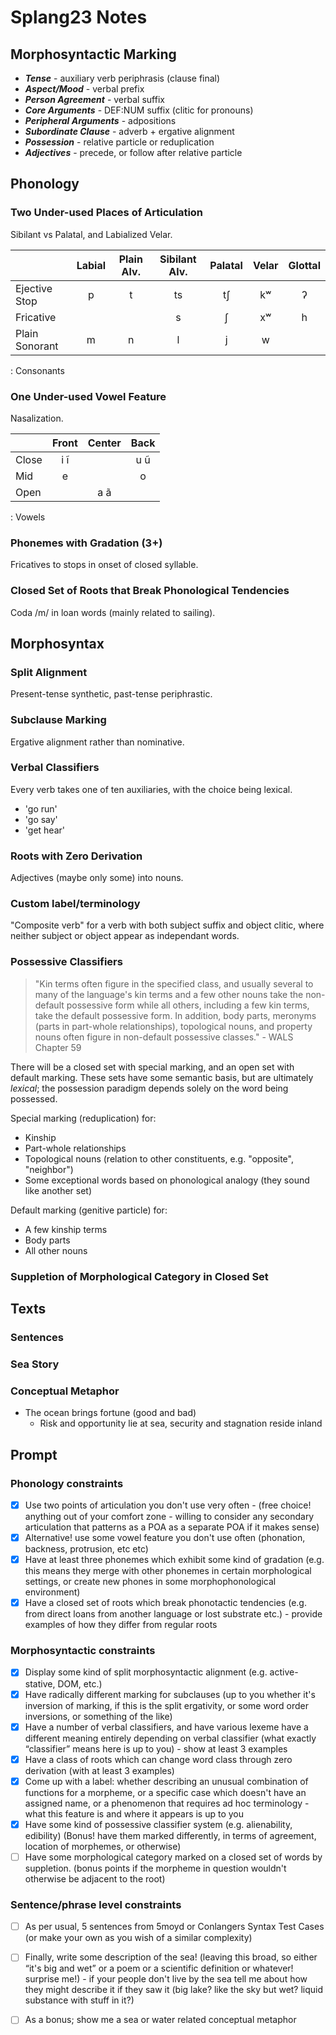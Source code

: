 # Splang23 Notes

## Morphosyntactic Marking

- ***Tense*** - auxiliary verb periphrasis (clause final)
- ***Aspect/Mood*** - verbal prefix
- ***Person Agreement*** - verbal suffix
- ***Core Arguments*** - DEF:NUM suffix (clitic for pronouns)
- ***Peripheral Arguments*** - adpositions
- ***Subordinate Clause*** - adverb + ergative alignment
- ***Possession*** - relative particle or reduplication
- ***Adjectives*** - precede, or follow after relative particle

## Phonology

### Two Under-used Places of Articulation

Sibilant vs Palatal, and Labialized Velar.

|                | Labial | Plain Alv. | Sibilant Alv. | Palatal | Velar | Glottal |
| :---           | :---:  | :---:      | :---:         | :---:   | :---: | :---:   |
| Ejective Stop  | p      | t          | ts            | tʃ      | kʷ    | ʔ       |
| Fricative      |        |            | s             | ʃ       | xʷ    | h       |
| Plain Sonorant | m      | n          | l             | j       | w     |         |
: Consonants

### One Under-used Vowel Feature

Nasalization.

|       | Front | Center | Back  |
| ---   | :---: | :---:  | :---: |
| Close | i ĩ   |        | u ũ   |
| Mid   | e     |        | o     |
| Open  |       | a ã    |       |
: Vowels

### Phonemes with Gradation (3+)

Fricatives to stops in onset of closed syllable.

### Closed Set of Roots that Break Phonological Tendencies

Coda /m/ in loan words (mainly related to sailing).

## Morphosyntax

### Split Alignment

Present-tense synthetic, past-tense periphrastic.

### Subclause Marking

Ergative alignment rather than nominative.

### Verbal Classifiers

Every verb takes one of ten auxiliaries, with the choice being lexical. 

- 'go run'
- 'go say'
- 'get hear'

### Roots with Zero Derivation

Adjectives (maybe only some) into nouns.

### Custom label/terminology

"Composite verb" for a verb with both subject suffix and object clitic, where neither subject or object appear as independant words.

### Possessive Classifiers

> "Kin terms often figure in the specified class, and usually several to many of the language's kin terms and a few other nouns take the non-default possessive form while all others, including a few kin terms, take the default possessive form. In addition, body parts, meronyms (parts in part-whole relationships), topological nouns, and property nouns often figure in non-default possessive classes."  - WALS Chapter 59

There will be a closed set with special marking, and an open set with default marking.  These sets have some semantic basis, but are ultimately *lexical*; the possession paradigm depends solely on the word being possessed.

Special marking (reduplication) for:
- Kinship
- Part-whole relationships
- Topological nouns (relation to other constituents, e.g. "opposite", "neighbor")
- Some exceptional words based on phonological analogy (they sound like another set)

Default marking (genitive particle) for:
- A few kinship terms
- Body parts
- All other nouns

### Suppletion of Morphological Category in Closed Set

## Texts

### Sentences

### Sea Story

### Conceptual Metaphor

- The ocean brings fortune (good and bad)
    - Risk and opportunity lie at sea, security and stagnation reside inland

## Prompt

### Phonology constraints

- [x] Use two points of articulation you don't use very often - (free choice! anything out of your comfort zone - willing to consider any secondary articulation that patterns as a POA as a separate POA if it makes sense)
- [x] Alternative! use some vowel feature you don't use often (phonation, backness, protrusion, etc etc)
- [x] Have at least three phonemes which exhibit some kind of gradation (e.g. this means they merge with other phonemes in certain morphological settings, or create new phones in some morphophonological environment)
- [x] Have a closed set of roots which break phonotactic tendencies (e.g. from direct loans from another language or lost substrate etc.) - provide examples of how they differ from regular roots

### Morphosyntactic constraints

- [x] Display some kind of split morphosyntactic alignment (e.g. active-stative, DOM, etc.) 
- [x] Have radically different marking for subclauses (up to you whether it's inversion of marking, if this is the split ergativity, or some word order inversions, or something of the like) 
- [x] Have a number of verbal classifiers, and have various lexeme have a different meaning entirely depending on verbal classifier (what exactly “classifier” means here is up to you) - show at least 3 examples
- [x] Have a class of roots which can change word class through zero derivation (with at least 3 examples)
- [x] Come up with a label: whether describing an unusual combination of functions for a morpheme, or a specific case which doesn't have an assigned name, or a phenomenon that requires ad hoc terminology - what this feature is and where it appears is up to you 
- [x] Have some kind of possessive classifier system (e.g. alienability, edibility) (Bonus! have them marked differently, in terms of agreement, location of morphemes, or otherwise)
- [ ] Have some morphological category marked on a closed set of words by suppletion. (bonus points if the morpheme in question wouldn't otherwise be adjacent to the root)

### Sentence/phrase level constraints

- [ ] As per usual, 5 sentences from 5moyd or Conlangers Syntax Test Cases (or make your own as you wish of a similar complexity)
- [ ] Finally, write some description of the sea! (leaving this broad, so either “it's big and wet” or a poem or a scientific definition or whatever! surprise me!) - if your people don't live by the sea tell me about how they might describe it if they saw it (big lake? like the sky but wet? liquid substance with stuff in it?) 
- [ ] As a bonus; show me a sea or water related conceptual metaphor

